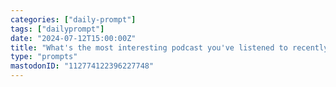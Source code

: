 ```yaml
---
categories: ["daily-prompt"]
tags: ["dailyprompt"]
date: "2024-07-12T15:00:00Z"
title: "What's the most interesting podcast you've listened to recently?"
type: "prompts"
mastodonID: "112774122396227748"
---
```


